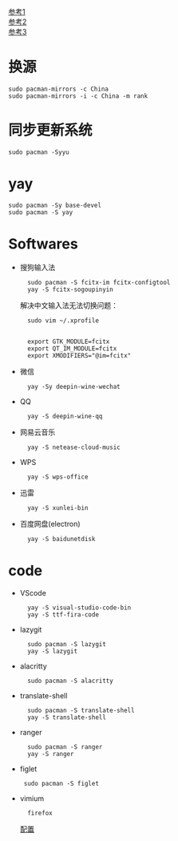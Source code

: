 [参考1](https://zhuanlan.zhihu.com/p/114062538)  
[参考2](https://blog.csdn.net/a772304419/article/details/124248176)  
[参考3](https://blog.csdn.net/m0_47329175/article/details/120555352) 

# 换源
```
sudo pacman-mirrors -c China
sudo pacman-mirrors -i -c China -m rank
```
# 同步更新系统
```
sudo pacman -Syyu
```

# yay
    sudo pacman -Sy base-devel
    sudo pacman -S yay


# Softwares
- 搜狗输入法

        sudo pacman -S fcitx-im fcitx-configtool  
        yay -S fcitx-sogoupinyin
    解决中文输入法无法切换问题：

        sudo vim ~/.xprofile


        export GTK_MODULE=fcitx
        export QT_IM_MODULE=fcitx
        export XMODIFIERS="@im=fcitx"

- 微信

        yay -Sy deepin-wine-wechat

- QQ

        yay -S deepin-wine-qq

- 网易云音乐

        yay -S netease-cloud-music

- WPS

        yay -S wps-office

- 迅雷

        yay -S xunlei-bin

- 百度网盘(electron)

        yay -S baidunetdisk


# code

- VScode

        yay -S visual-studio-code-bin
        yay -S ttf-fira-code

- lazygit

        sudo pacman -S lazygit
        yay -S lazygit

- alacritty

        sudo pacman -S alacritty

- translate-shell

        sudo pacman -S translate-shell
        yay -S translate-shell

- ranger

        sudo pacman -S ranger
        yay -S ranger

- figlet

       sudo pacman -S figlet

- vimium

        firefox
    
    [配置](https://github.com/yrxns/yrxns/blob/main/vimium.md)
